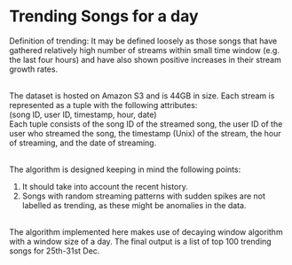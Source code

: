 # Trending Songs for a day
Definition of trending: It may be defined loosely as those songs that have gathered relatively high number of streams within small time window (e.g. the last four hours) and have also shown positive increases in their stream growth rates.<br/><br/>

The dataset is hosted on Amazon S3 and is 44GB in size. Each stream is represented as a tuple with the following attributes:<br/>
(song ID, user ID, timestamp, hour, date)<br/>
Each tuple consists of the song ID of the streamed song, the user ID of the user who streamed the song, the timestamp (Unix) of the stream, the hour of streaming, and the date of streaming.<br/><br/>

The algorithm is designed keeping in mind the following points:<br/>
1. It should take into account the recent history.<br/>
2. Songs with random streaming patterns with sudden spikes are not labelled as trending, as these might be anomalies in the data.<br/><br/>

The algorithm implemented here makes use of decaying window algorithm with a window size of a day. The final output is a list of top 100 trending songs for 25th-31st Dec.


